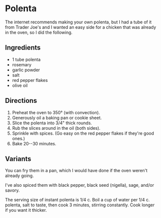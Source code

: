# Polenta

The internet recommends making your own polenta, but I had a tube of it from Trader Joe's and I wanted an easy side for a chicken that was already in the oven, so I did the following.

## Ingredients

* 1 tube polenta
* rosemary
* garlic powder
* salt
* red pepper flakes
* olive oil

## Directions

1. Preheat the oven to 350° (with convection).
1. Generously oil a baking pan or cookie sheet.
2. Slice the polenta into 3/4" thick rounds.
3. Rub the slices around in the oil (both sides).
4. Sprinkle with spices.  (Go easy on the red pepper flakes if they're good ones.)
5. Bake 20--30 minutes.

## Variants

You can fry them in a pan, which I would have done if the oven weren't already going.

I've also spiced them with black pepper, black seed (nigella), sage, and/or savory.

The serving size of instant polenta is 1/4 c.  Boil a cup of water per 1/4 c. polenta, salt to taste, then cook 3 minutes, stirring constantly.  Cook longer if you want it thicker.
